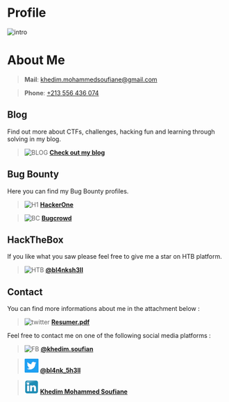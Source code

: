 # Profile

![intro](https://github.com/soufian2017/soufian2017/raw/master/images/intro.jpg)

# About Me

> **Mail**: [khedim.mohammedsoufiane@gmail.com](mailto:khedim.mohammedsoufiane@gmail.com)

> **Phone**: [+213 556 436 074]()

## Blog

Find out more about CTFs, challenges, hacking fun and learning through solving in my blog.
> ![BLOG](https://github.com/soufian2017/soufian2017/raw/master/images/blog.png) [**Check out my blog**](https://soufian2017.github.io/Blog/)

## Bug Bounty

Here you can find my Bug Bounty profiles.
> ![H1](https://github.com/soufian2017/soufian2017/raw/master/images/h1.png) [**HackerOne**](https://hackerone.com/bl4nk_5h3ll)

> ![BC](https://github.com/soufian2017/soufian2017/raw/master/images/bc.png) [**Bugcrowd**](https://bugcrowd.com/Bl4nk_5h3ll)

## **HackTheBox**

If you like what you saw please feel free to give me a star on HTB platform.
> ![HTB](https://github.com/soufian2017/soufian2017/raw/master/images/htb.png) [**@bl4nksh3ll**](https://www.hackthebox.eu/home/users/profile/145799)

## **Contact**

You can find more informations about me in the attachment below :
> ![twitter](https://github.com/soufian2017/soufian2017/raw/master/images/tw.png) [**Resumer.pdf**](Resume_2020.pdf)

Feel free to contact me on one of the following social media platforms :
> ![FB](https://github.com/soufian2017/soufian2017/raw/master/images/fbook.png) [**@khedim.soufian**](https://facebook.com/khedim.soufian)


> ![TW](images/tw.png) [**@bl4nk_5h3ll**](https://twitter.com/bl4nk_5h3ll)


> ![Lin](images/lin.png) [**Khedim Mohammed Soufiane**](https://www.linkedin.com/in/khedim-mohammed-soufiane/)
